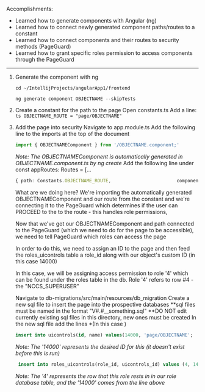 Accomplishments:
- Learned how to generate components with Angular (ng)
- Learned how to connect newly generated component paths/routes to a constant
- Learned how to connect components and their routes to security methods (PageGuard)
- Learned how to grant specific roles permission to access components through the PageGuard

____________________________

1. Generate the component with ng
    ```shell
    cd ~/IntellijProjects/angularApp1/frontend
   ```
    ```shell
    ng generate component OBJECTNAME --skipTests
   ```

2. Create a constant for the path to the page
    Open constants.ts
    Add a line:
        ```ts
        OBJECTNAME_ROUTE = "page/OBJECTNAME"
        ```

3. Add the page into security
    Navigate to app.module.ts
    Add the following line to the imports at the top of the document
    ```ts
    import { OBJECTNAMEComponent } from '/OBJECTNAME.component;'
    ```   
    *Note: The OBJECTNAMEComponent is automatically generated in OBJECTNAME.component.ts by ng create*
    Add the following line under const appRoutes: Routes = [...
    ```ts
    { path: Constants.OBJECTNAME_ROUTE,                        component: OBJECTNAMEComponent, canActivate: [PageGuard] },
    ```
    What are we doing here? We're importing the automatically generated OBJECTNAMEComponent and our route from the constant and we're connecting it to the PageGuard which determines if the user can PROCEED to the to the route - this handles role permissions, 

    Now that we've got our OBJECTNAMEComponent and path connected to the PageGuard (which we need to do for the page to be accessible), we need to tell PageGuard which roles can access the page
   
    In order to do this, we need to assign an ID to the page and then feed the roles_uicontrols table a role_id along with our object's custom ID (in this case 14000)

    In this case, we will be assigning access permission to role '4' which can be found under the roles table in the db. Role '4' refers to row #4 - the "NCCS_SUPERUSER"

    Navigate to db-migrations/src/main/resources/db_migration
    Create a new sql file to insert the page into the prospective databases
        **sql files must be named in the format "V#.#__something.sql"
        **DO NOT edit currently existing sql files in this directory, new ones must be created
    In the new sql file add the lines
        *(In this case )
    ```sql
    insert into uicontrols(id, name) values(14000, 'page/OBJECTNAME';
    ```
   *Note: The '14000' represents the desired ID for this (it doesn't exist before this is run)*
   ```sql
    insert into roles_uicontrols(role_id, uicontrols_id) values (4, 14000);``
    ```
    *Note: The '4' represents the row that this role rests in in our role database table, and the '14000' comes from the line above*

